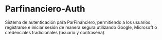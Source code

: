 # Parfinanciero-Auth
Sistema de autenticación para ParFinanciero, permitiendo a los usuarios registrarse e iniciar sesión de manera segura utilizando Google, Microsoft o credenciales tradicionales (usuario y contraseña).
